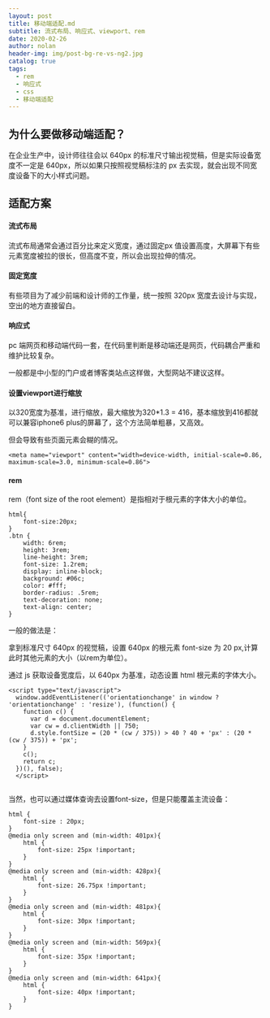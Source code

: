 ```yaml
---
layout: post
title: 移动端适配.md
subtitle: 流式布局、响应式、viewport、rem
date: 2020-02-26
author: nolan
header-img: img/post-bg-re-vs-ng2.jpg
catalog: true
tags:
  - rem
  - 响应式
  - css
  - 移动端适配
---
```



## 为什么要做移动端适配？

在企业生产中，设计师往往会以 640px 的标准尺寸输出视觉稿，但是实际设备宽度不一定是 640px，所以如果只按照视觉稿标注的 px 去实现，就会出现不同宽度设备下的大小样式问题。


## 适配方案

####    流式布局

流式布局通常会通过百分比来定义宽度，通过固定px 值设置高度，大屏幕下有些元素宽度被拉的很长，但高度不变，所以会出现拉伸的情况。

####    固定宽度

有些项目为了减少前端和设计师的工作量，统一按照 320px 宽度去设计与实现，空出的地方直接留白。

####    响应式

pc 端网页和移动端代码一套，在代码里判断是移动端还是网页，代码耦合严重和维护比较复杂。

一般都是中小型的门户或者博客类站点这样做，大型网站不建议这样。

####    设置viewport进行缩放

以320宽度为基准，进行缩放，最大缩放为320*1.3 = 416，基本缩放到416都就可以兼容iphone6 plus的屏幕了，这个方法简单粗暴，又高效。

但会导致有些页面元素会糊的情况。


```
<meta name="viewport" content="width=device-width, initial-scale=0.86, maximum-scale=3.0, minimum-scale=0.86">

```

####    rem

rem（font size of the root element）是指相对于根元素的字体大小的单位。


```
html{
    font-size:20px;
}
.btn {
    width: 6rem;
    height: 3rem;
    line-height: 3rem;
    font-size: 1.2rem;
    display: inline-block;
    background: #06c;
    color: #fff;
    border-radius: .5rem;
    text-decoration: none;
    text-align: center;    
}

```

一般的做法是：

拿到标准尺寸 640px 的视觉稿，设置 640px 的根元素 font-size 为 20 px,计算此时其他元素的大小（以rem为单位）。

通过 js 获取设备宽度后，以 640px 为基准，动态设置 html 根元素的字体大小。


```
<script type="text/javascript">
  window.addEventListener(('orientationchange' in window ? 'orientationchange' : 'resize'), (function() {
    function c() {
      var d = document.documentElement;
      var cw = d.clientWidth || 750;
      d.style.fontSize = (20 * (cw / 375)) > 40 ? 40 + 'px' : (20 * (cw / 375)) + 'px';
    }
    c();
    return c;
  })(), false);
  </script>
  
```

当然，也可以通过媒体查询去设置font-size，但是只能覆盖主流设备：


```
html {
    font-size : 20px;
}
@media only screen and (min-width: 401px){
    html {
        font-size: 25px !important;
    }
}
@media only screen and (min-width: 428px){
    html {
        font-size: 26.75px !important;
    }
}
@media only screen and (min-width: 481px){
    html {
        font-size: 30px !important; 
    }
}
@media only screen and (min-width: 569px){
    html {
        font-size: 35px !important; 
    }
}
@media only screen and (min-width: 641px){
    html {
        font-size: 40px !important; 
    }
}
```
